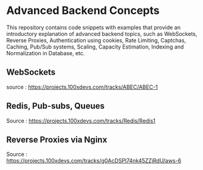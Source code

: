 # Advanced Backend Concepts

This repository contains code snippets with examples that provide an introductory explanation of advanced backend topics, such as WebSockets, Reverse Proxies, Authentication using cookies, Rate Limiting, Captchas, Caching, Pub/Sub systems, Scaling, Capacity Estimation, Indexing and Normalization in Database, etc.

## WebSockets
source : https://projects.100xdevs.com/tracks/ABEC/ABEC-1

## Redis, Pub-subs, Queues
Source : https://projects.100xdevs.com/tracks/Redis/Redis1

## Reverse Proxies via Nginx
Source : https://projects.100xdevs.com/tracks/g0AcDSPl74nk45ZZjRdU/aws-6
